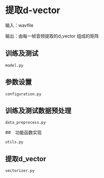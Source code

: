 # 提取d-vector

输入：wavfile 

 输出：由每一帧音频提取的d_vector 组成的矩阵

## 训练及测试

```
model.py
```
## 参数设置

```
configuration.py
```

## 训练及测试数据预处理

```
data_preprocess.py
```

##　功能函数实现

```
utils.py
```

## 提取d_vector

```
vectorizer.py
```